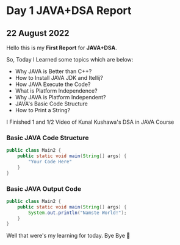 # Day 1 JAVA+DSA Report

## 22 August 2022

Hello this is my **First Report** for **JAVA+DSA**.

So, Today I Learned some topics which are below:

- Why JAVA is Better than C++?
- How to Install JAVA JDK and Itellij?
- How JAVA Execute the Code?
- What is Platform Independence?
- Why JAVA is Platform Independent?
- JAVA's Basic Code Structure
- How to Print a String?

I Finished 1 and 1/2 Video of Kunal Kushawa's DSA in JAVA Course

### Basic JAVA Code Structure

```java
public class Main2 {
    public static void main(String[] args) {
        "Your Code Here"
    }
}
```

### Basic JAVA Output Code

```java
public class Main2 {
    public static void main(String[] args) {
        System.out.println("Namste World!");
    }
}
```

Well that were's my learning for today. Bye Bye **:wave:**
